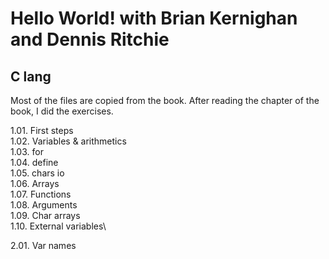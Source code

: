 # Hello World! with Brian Kernighan and Dennis Ritchie

## C lang
Most of the files are copied from the book. After reading the chapter of the book, I did the exercises.

1.01. First steps\
1.02. Variables & arithmetics\
1.03. for\
1.04. define\
1.05. chars io\
1.06. Arrays\
1.07. Functions\
1.08. Arguments\
1.09. Char arrays\
1.10. External variables\

2.01. Var names
